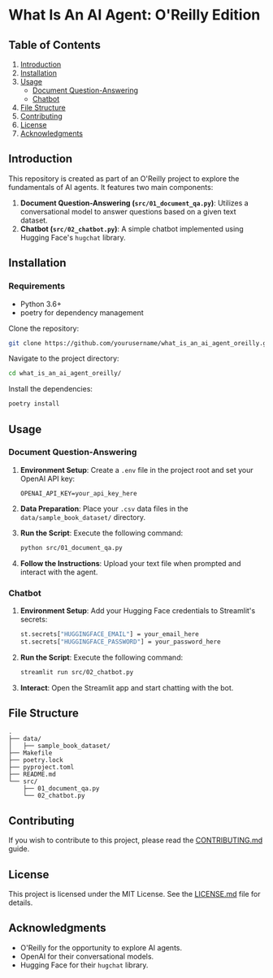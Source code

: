# What Is An AI Agent: O'Reilly Edition

## Table of Contents

1. [Introduction](#introduction)
2. [Installation](#installation)
3. [Usage](#usage)
   - [Document Question-Answering](#document-question-answering)
   - [Chatbot](#chatbot)
4. [File Structure](#file-structure)
5. [Contributing](#contributing)
6. [License](#license)
7. [Acknowledgments](#acknowledgments)

## Introduction

This repository is created as part of an O'Reilly project to explore the fundamentals of AI agents. It features two main components:

1. **Document Question-Answering (`src/01_document_qa.py`)**: Utilizes a conversational model to answer questions based on a given text dataset.
2. **Chatbot (`src/02_chatbot.py`)**: A simple chatbot implemented using Hugging Face's `hugchat` library.

## Installation

### Requirements

- Python 3.6+
- poetry for dependency management

Clone the repository:

```bash
git clone https://github.com/yourusername/what_is_an_ai_agent_oreilly.git
```

Navigate to the project directory:

```bash
cd what_is_an_ai_agent_oreilly/
```

Install the dependencies:

```bash
poetry install
```

## Usage

### Document Question-Answering

1. **Environment Setup**: Create a `.env` file in the project root and set your OpenAI API key:

   ```env
   OPENAI_API_KEY=your_api_key_here
   ```

2. **Data Preparation**: Place your `.csv` data files in the `data/sample_book_dataset/` directory.

3. **Run the Script**: Execute the following command:

   ```bash
   python src/01_document_qa.py
   ```

4. **Follow the Instructions**: Upload your text file when prompted and interact with the agent.

### Chatbot

1. **Environment Setup**: Add your Hugging Face credentials to Streamlit's secrets:

   ```bash
   st.secrets["HUGGINGFACE_EMAIL"] = your_email_here
   st.secrets["HUGGINGFACE_PASSWORD"] = your_password_here
   ```

2. **Run the Script**: Execute the following command:

   ```bash
   streamlit run src/02_chatbot.py
   ```

3. **Interact**: Open the Streamlit app and start chatting with the bot.

## File Structure

```plaintext
.
├── data/
│   ├── sample_book_dataset/
├── Makefile
├── poetry.lock
├── pyproject.toml
├── README.md
└── src/
    ├── 01_document_qa.py
    └── 02_chatbot.py
```

## Contributing

If you wish to contribute to this project, please read the [CONTRIBUTING.md](CONTRIBUTING.md) guide.

## License

This project is licensed under the MIT License. See the [LICENSE.md](LICENSE.md) file for details.

## Acknowledgments

- O'Reilly for the opportunity to explore AI agents.
- OpenAI for their conversational models.
- Hugging Face for their `hugchat` library.
